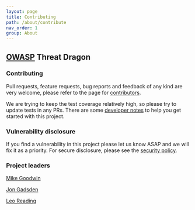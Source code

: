 ```yaml
---
layout: page
title: Contributing
path: /about/contribute
nav_order: 1
group: About
---
```


## [OWASP](https://www.owasp.org) Threat Dragon

### Contributing

Pull requests, feature requests, bug reports and feedback of any kind are very welcome, please refer to the page for
[contributors](https://github.com/OWASP/threat-dragon/blob/main/CONTRIBUTING.md). 

We are trying to keep the test coverage relatively high, so please try to update tests in any PRs.
There are some [developer notes](https://github.com/OWASP/threat-dragon/blob/main/dev-notes.md) to help you get started with this project.

### Vulnerability disclosure

If you find a vulnerability in this project please let us know ASAP and we will fix it as a priority.
For secure disclosure, please see the [security policy](https://github.com/OWASP/threat-dragon/blob/main/SECURITY.md).

### Project leaders

[Mike Goodwin](mailto:mike.goodwin@owasp.org)

[Jon Gadsden](mailto:jon.gadsden@owasp.org)

[Leo Reading](mailto:leo.reading@owasp.org)
